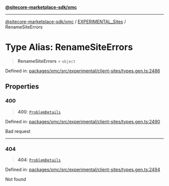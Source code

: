 [**@sitecore-marketplace-sdk/xmc**](../../../../README.md)

***

[@sitecore-marketplace-sdk/xmc](../../../../README.md) / [EXPERIMENTAL\_Sites](../README.md) / RenameSiteErrors

# Type Alias: RenameSiteErrors

> **RenameSiteErrors** = `object`

Defined in: [packages/xmc/src/experimental/client-sites/types.gen.ts:2486](https://github.com/Sitecore/marketplace-sdk/blob/main/packages/xmc/src/experimental/client-sites/types.gen.ts#L2486)

## Properties

### 400

> **400**: [`ProblemDetails`](ProblemDetails.md)

Defined in: [packages/xmc/src/experimental/client-sites/types.gen.ts:2490](https://github.com/Sitecore/marketplace-sdk/blob/main/packages/xmc/src/experimental/client-sites/types.gen.ts#L2490)

Bad request

***

### 404

> **404**: [`ProblemDetails`](ProblemDetails.md)

Defined in: [packages/xmc/src/experimental/client-sites/types.gen.ts:2494](https://github.com/Sitecore/marketplace-sdk/blob/main/packages/xmc/src/experimental/client-sites/types.gen.ts#L2494)

Not found
